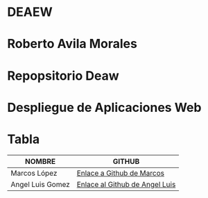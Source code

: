# DEAEW

# Roberto Avila Morales
# Repopsitorio Deaw
# Despliegue de Aplicaciones Web

# Tabla

| NOMBRE    | GITHUB |
|---------------- | ------------------|
|Marcos López     | [Enlace a Github de Marcos](https://github.com/Nano-kid)    |
|Angel Luis Gomez | [Enlace al Github de Angel Luis ](https://github.com/AngeluGora) |